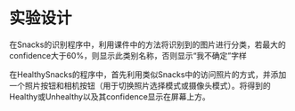# 实验设计
在Snacks的识别程序中，利用课件中的方法将识别到的图片进行分类，若最大的confidence大于60%，则显示此类别名称，否则显示“我不确定”字样

在HealthySnacks的程序中，首先利用类似Snacks中的访问照片的方式，并添加一个照片按钮和相机按钮（用于切换照片选择模式或摄像头模式）。将得到的Healthy或Unhealthy以及其confidence显示在屏幕上方。
